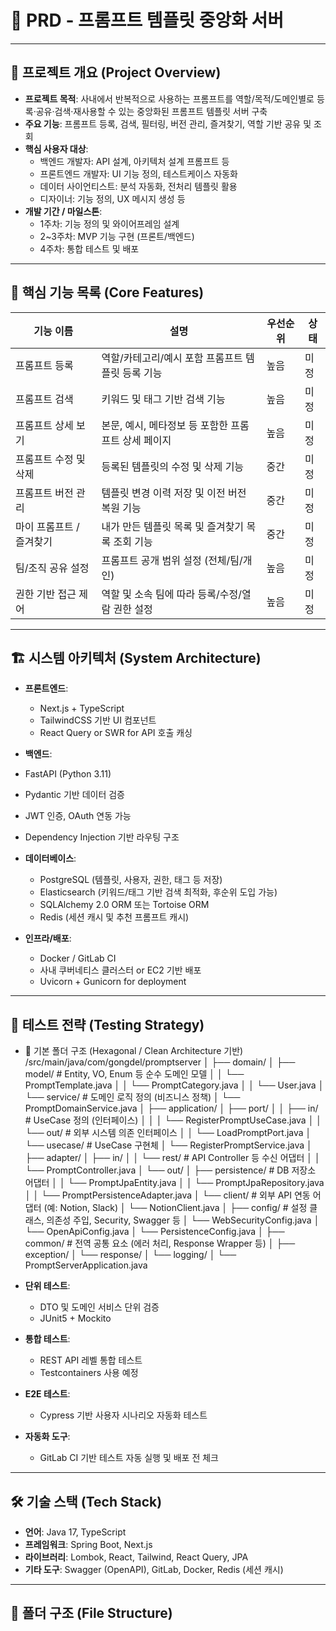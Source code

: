 # 🧩 PRD - 프롬프트 템플릿 중앙화 서버

---

## 📌 프로젝트 개요 (Project Overview)

- **프로젝트 목적**: 사내에서 반복적으로 사용하는 프롬프트를 역할/목적/도메인별로 등록·공유·검색·재사용할 수 있는 중앙화된 프롬프트 템플릿 서버 구축
- **주요 기능**: 프롬프트 등록, 검색, 필터링, 버전 관리, 즐겨찾기, 역할 기반 공유 및 조회
- **핵심 사용자 대상**:
  - 백엔드 개발자: API 설계, 아키텍처 설계 프롬프트 등
  - 프론트엔드 개발자: UI 기능 정의, 테스트케이스 자동화
  - 데이터 사이언티스트: 분석 자동화, 전처리 템플릿 활용
  - 디자이너: 기능 정의, UX 메시지 생성 등
- **개발 기간 / 마일스톤**:
  - 1주차: 기능 정의 및 와이어프레임 설계
  - 2~3주차: MVP 기능 구현 (프론트/백엔드)
  - 4주차: 통합 테스트 및 배포

---

## 🧩 핵심 기능 목록 (Core Features)

| 기능 이름                       | 설명                                                       | 우선순위 | 상태   |
|--------------------------------|------------------------------------------------------------|----------|--------|
| 프롬프트 등록                  | 역할/카테고리/예시 포함 프롬프트 템플릿 등록 기능          | 높음     | 미정   |
| 프롬프트 검색                  | 키워드 및 태그 기반 검색 기능                             | 높음     | 미정   |
| 프롬프트 상세 보기             | 본문, 예시, 메타정보 등 포함한 프롬프트 상세 페이지        | 높음     | 미정   |
| 프롬프트 수정 및 삭제          | 등록된 템플릿의 수정 및 삭제 기능                         | 중간     | 미정   |
| 프롬프트 버전 관리             | 템플릿 변경 이력 저장 및 이전 버전 복원 기능              | 중간     | 미정   |
| 마이 프롬프트 / 즐겨찾기       | 내가 만든 템플릿 목록 및 즐겨찾기 목록 조회 기능           | 중간     | 미정   |
| 팀/조직 공유 설정              | 프롬프트 공개 범위 설정 (전체/팀/개인)                    | 높음     | 미정   |
| 권한 기반 접근 제어            | 역할 및 소속 팀에 따라 등록/수정/열람 권한 설정            | 높음     | 미정   |

---

## 🏗️ 시스템 아키텍처 (System Architecture)

- **프론트엔드**:  
  - Next.js + TypeScript  
  - TailwindCSS 기반 UI 컴포넌트  
  - React Query or SWR for API 호출 캐싱

- **백엔드**:  
 - FastAPI (Python 3.11)
 - Pydantic 기반 데이터 검증
 - JWT 인증, OAuth 연동 가능
 - Dependency Injection 기반 라우팅 구조

- **데이터베이스**:  
  - PostgreSQL (템플릿, 사용자, 권한, 태그 등 저장)  
  - Elasticsearch (키워드/태그 기반 검색 최적화, 후순위 도입 가능)
  - SQLAlchemy 2.0 ORM 또는 Tortoise ORM
  - Redis (세션 캐시 및 추천 프롬프트 캐시)
- **인프라/배포**:  
  - Docker / GitLab CI  
  - 사내 쿠버네티스 클러스터 or EC2 기반 배포
  - Uvicorn + Gunicorn for deployment
---

## 🧪 테스트 전략 (Testing Strategy)

- 🧱 기본 폴더 구조 (Hexagonal / Clean Architecture 기반)
/src/main/java/com/gongdel/promptserver
│
├── domain/
│   ├── model/                     # Entity, VO, Enum 등 순수 도메인 모델
│   │   └── PromptTemplate.java
│   │   └── PromptCategory.java
│   │   └── User.java
│   └── service/                  # 도메인 로직 정의 (비즈니스 정책)
│       └── PromptDomainService.java
│
├── application/
│   ├── port/
│   │   ├── in/                   # UseCase 정의 (인터페이스)
│   │   │   └── RegisterPromptUseCase.java
│   │   └── out/                  # 외부 시스템 의존 인터페이스
│   │       └── LoadPromptPort.java
│   └── usecase/                  # UseCase 구현체
│       └── RegisterPromptService.java
│
├── adapter/
│   ├── in/
│   │   └── rest/                 # API Controller 등 수신 어댑터
│   │       └── PromptController.java
│   └── out/
│       ├── persistence/         # DB 저장소 어댑터
│       │   └── PromptJpaEntity.java
│       │   └── PromptJpaRepository.java
│       │   └── PromptPersistenceAdapter.java
│       └── client/              # 외부 API 연동 어댑터 (예: Notion, Slack)
│           └── NotionClient.java
│
├── config/                      # 설정 클래스, 의존성 주입, Security, Swagger 등
│   └── WebSecurityConfig.java
│   └── OpenApiConfig.java
│   └── PersistenceConfig.java
│
├── common/                      # 전역 공통 요소 (에러 처리, Response Wrapper 등)
│   ├── exception/
│   └── response/
│   └── logging/
│
└── PromptServerApplication.java


- **단위 테스트**:  
  - DTO 및 도메인 서비스 단위 검증  
  - JUnit5 + Mockito

- **통합 테스트**:  
  - REST API 레벨 통합 테스트  
  - Testcontainers 사용 예정

- **E2E 테스트**:  
  - Cypress 기반 사용자 시나리오 자동화 테스트

- **자동화 도구**:  
  - GitLab CI 기반 테스트 자동 실행 및 배포 전 체크

---

## 🛠️ 기술 스택 (Tech Stack)

- **언어**: Java 17, TypeScript
- **프레임워크**: Spring Boot, Next.js
- **라이브러리**: Lombok, React, Tailwind, React Query, JPA
- **기타 도구**: Swagger (OpenAPI), GitLab, Docker, Redis (세션 캐시)

---

## 📁 폴더 구조 (File Structure)

